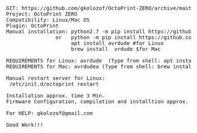 <pre>
GIT: https://github.com/gkolozof/OctoPrint-ZERO/archive/master.zip
Project: OctoPrint ZERO
Compatibility: Linux/Mac OS
Plugin: OctoPrint
Manual installation: python2.7 -m pip install https://github.com/gkolozof/OctoPrint-ZERO/archive/master.zip
				or   python -m pip install https://github.com/gkolozof/OctoPrint-ZERO/archive/master.zip
					 apt install avrdude #for Linux
				     brew install  vrdude $for Mac

REQUIREMENTS for Linux: avrdude  (Type from shell: apt install avrdude)
REQUIREMENTS for Mac: avrdudea (Type from shell: brew install)

Manual restart server for Linux:
 /etc/init.d/octoprint restart

Installation approx. time 3 Min. 
Firmware Configuration, compilation and installtion approx. time 30 Sec.!!!

For HELP: gkolozof@gmail.com

Good Work!!!
</pre>


